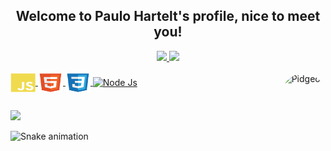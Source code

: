  ## <div align = "center">Welcome to Paulo Hartelt's profile, nice to meet you!</div>
<div align="center">
  <a href="https://github.com/PauloHartelt">
  <img height="160em" src="https://github-readme-stats.vercel.app/api?username=PauloHartelt&show_icons=true&theme=github_dark&include_all_commits=true&count_private=true"/>
  <img height="155em" src="https://github-readme-stats.vercel.app/api/top-langs/?username=PauloHartelt&layout=compact&langs_count=7&theme=github_dark"/>
</div>
<div style="display: inline_block"><br>
  <img align="center" alt="Js" height="30" width="40" src="https://raw.githubusercontent.com/devicons/devicon/master/icons/javascript/javascript-plain.svg">
  <img align="center" alt="HTML" height="30" width="40" src="https://raw.githubusercontent.com/devicons/devicon/master/icons/html5/html5-original.svg">
  <img align="center" alt="CSS" height="30" width="40" src="https://raw.githubusercontent.com/devicons/devicon/master/icons/css3/css3-original.svg">
  <img align="center" alt="Node Js" height="30" width="40" src="https://cdn.jsdelivr.net/gh/devicons/devicon/icons/nodejs/nodejs-original.svg">
  <img align="right" alt="Pidgeon" height="150" style="border-radius:50px;" src="https://c.tenor.com/wZJkLabX6QkAAAAi/bro-pigeon-e-ai.gif">
</div>
  
  ##
 
<div>  
  <a href="https://www.linkedin.com/in/paulo-hartelt-045144106/" target="_blank"><img src="https://img.shields.io/badge/-LinkedIn-%230077B5?style=for-the-badge&logo=linkedin&logoColor=white" target="_blank"></a> 
 
  ![Snake animation](https://github.com/PauloHartelt/PauloHartelt/blob/output/github-contribution-grid-snake.svg)
 
</div>
